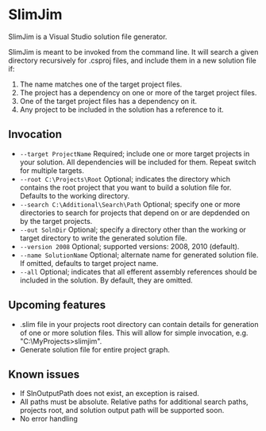 SlimJim
=====

SlimJim is a Visual Studio solution file generator.

SlimJim is meant to be invoked from the command line. It will search a given directory recursively for .csproj files, and include them in a new solution file if:
1. The name matches one of the target project files.
1. The project has a dependency on one or more of the target project files.
1. One of the target project files has a dependency on it.
1. Any project to be included in the solution has a reference to it. 

Invocation
----------

* `--target ProjectName`			Required; include one or more target projects in your solution. All dependencies will be included for them. Repeat switch for multiple targets.
* `--root C:\Projects\Root`			Optional; indicates the directory which contains the root project that you want to build a solution file for. Defaults to the working directory.
* `--search C:\Additional\Search\Path`   Optional; specify one or more directories to search for projects that depend on or are depdended on by the target projects.
* `--out SolnDir` 				Optional; specify a directory other than the working or target directory to write the generated solution file.
* `--version 2008`         			Optional; supported versions: 2008, 2010 (default).
* `--name SolutionName`                     Optional; alternate name for generated solution file. If omitted, defaults to target project name.
* `--all`						Optional; indicates that all efferent assembly references should be included in the solution. By default, they are omitted.


Upcoming features
-----------------

* .slim file in your projects root directory can contain details for generation of one or more solution files. This will allow for simple invocation, e.g. "C:\MyProjects>slimjim".
* Generate solution file for entire project graph.

Known issues 
------------
* If SlnOutputPath does not exist, an exception is raised.
* All paths must be absolute. Relative paths for additional search paths, projects root, and solution output path will be supported soon.
* No error handling
